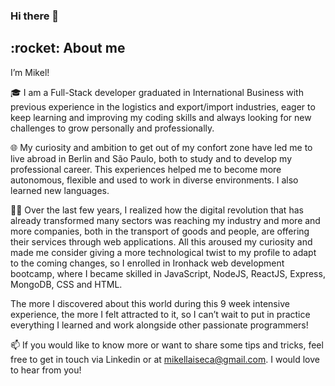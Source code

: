 ### Hi there 👋

<h2>:rocket: About me</h2>

I’m Mikel!

:mortar_board: I am a Full-Stack developer graduated in International Business with previous experience in the logistics and export/import industries, eager to keep learning and improving my coding skills and always looking for new challenges to grow personally and professionally.

:globe_with_meridians: My curiosity and ambition to get out of my confort zone have led me to live abroad in Berlin and São Paulo, both to study and to develop my professional career. This experiences helped me to become more autonomous, flexible and used to work in diverse environments. I also learned new languages.

:man_technologist: Over the last few years, I realized how the digital revolution that has already transformed many sectors was reaching my industry and more and more companies, both in the transport of goods and people, are offering their services through web applications. All this aroused my curiosity and made me consider giving a more technological twist to my profile to adapt to the coming changes, so I enrolled in Ironhack web development bootcamp, where I became skilled in JavaScript, NodeJS, ReactJS, Express, MongoDB, CSS and HTML.

The more I discovered about this world during this 9 week intensive experience, the more I felt attracted to it, so I can’t wait to put in practice everything I learned and work alongside other passionate programmers! 

:mailbox: If you would like to know more or want to share some tips and tricks, feel free to get in touch via Linkedin or at mikellaiseca@gmail.com. I would love to hear from you!
